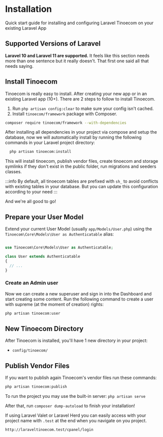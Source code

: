 # Installation

Quick start guide for installing and configuring Laravel Tinoecom on your existing Laravel App

## Supported Versions of Laravel

**Laravel 10 and Laravel 11 are supported.** It feels like this section needs more than one sentence but it really doesn't. That first one said all that needs saying.

## Install Tinoecom

Tinoecom is really easy to install. After creating your new app or in an existing Laravel app \(10+\). There are 2 steps to follow to install Tinoecom.

1. Run `php artisan config:clear` to make sure your config isn't cached.
2. Install `tinoecom/framework` package with Composer.
  ``` bash
  composer require tinoecom/framework --with-dependencies
  ```

After installing all dependencies in your project via compose and setup the database, now we will automatically install by running the following commands in your Laravel project directory:
```bash
  php artisan tinoecom:install
```

This will install tinoecom, publish vendor files, create tinoecom and storage symlinks if they don't exist in the public folder, run migrations and seeders classes.

:::info
By default, all tinoecom tables are prefixed with `sh_` to avoid conflicts with existing tables in your database.
But you can update this configuration according to your need
:::

And we're all good to go!

## Prepare your User Model

Extend your current User Model \(usually `app/Models/User.php`\) using the `Tinoecom\Core\Models\User as Authenticatable` alias:

```php filename=app/Models/User.php

use Tinoecom\Core\Models\User as Authenticatable; 

class User extends Authenticatable
{
  // ...
}
```

### Create an Admin user

Now we can create a new superuser and sign in into the Dashboard and start creating some content.
Run the following command to create a user with supreme \(at the moment of creation\) rights:

```bash
php artisan tinoecom:user
```

## New Tinoecom Directory

After Tinoecom is installed, you'll have 1 new directory in your project:
- `config/tinoecom/`

## Publish Vendor Files

If you want to publish again Tinoecom's vendor files run these commands:

```bash
php artisan tinoecom:publish
```

To run the project you may use the built-in server: `php artisan serve`

After that, run `composer dump-autoload` to finish your installation!

If using Laravel Valet or Laravel Herd you can easily access with your project name with `.test` at the end when you navigate on you project.

```bash
http://laraveltinoecom.test/cpanel/login
```
